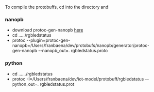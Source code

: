 To compile the protobuffs, cd into the directory and 

### nanopb

- download protoc-gen-nanopb [here](https://github.com/nanopb/nanopb)
- cd ...../rgbledstatus
- protoc --plugin=protoc-gen-nanopb=/Users/franbaena/dev/protobufs/nanopb/generator/protoc-gen-nanopb --nanopb_out=. rgbledstatus.proto

### python

- cd ....../rgbledstatus
- protoc -I=/Users/franbaena/dev/iot-model/protobuff/rgbledstatus --python_out=. rgbledstatus.prot